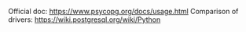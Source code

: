 Official doc: https://www.psycopg.org/docs/usage.html
Comparison of drivers: https://wiki.postgresql.org/wiki/Python
